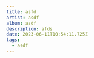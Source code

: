 ```yaml
---
title: asfd
artist: asdf
album: asdf
description: a﻿fds
date: 2023-06-11T10:54:11.725Z
tags:
  - asdf
---
```

